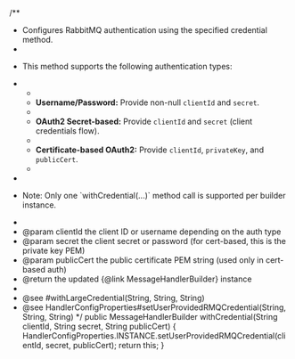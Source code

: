 /**
 * Configures RabbitMQ authentication using the specified credential method.
 *
 * <p>This method supports the following authentication types:</p>
 * <ul>
 *   <li><b>Username/Password:</b> Provide non-null <code>clientId</code> and <code>secret</code>.</li>
 *   <li><b>OAuth2 Secret-based:</b> Provide <code>clientId</code> and <code>secret</code> (client credentials flow).</li>
 *   <li><b>Certificate-based OAuth2:</b> Provide <code>clientId</code>, <code>privateKey</code>, and <code>publicCert</code>.</li>
 * </ul>
 *
 * <p>Note: Only one `withCredential(...)` method call is supported per builder instance.</p>
 *
 * @param clientId   the client ID or username depending on the auth type
 * @param secret     the client secret or password (for cert-based, this is the private key PEM)
 * @param publicCert the public certificate PEM string (used only in cert-based auth)
 * @return the updated {@link MessageHandlerBuilder} instance
 *
 * @see #withLargeCredential(String, String, String)
 * @see HandlerConfigProperties#setUserProvidedRMQCredential(String, String, String)
 */
public MessageHandlerBuilder withCredential(String clientId, String secret, String publicCert) {
    HandlerConfigProperties.INSTANCE.setUserProvidedRMQCredential(clientId, secret, publicCert);
    return this;
}
